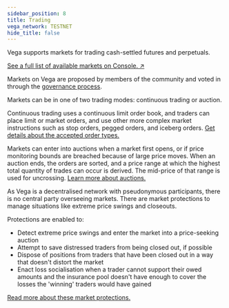 ```yaml
---
sidebar_position: 8
title: Trading
vega_network: TESTNET
hide_title: false
---
```


Vega supports markets for trading cash-settled futures and perpetuals. 

[See a full list of available markets on Console. ↗](https://console.vega.xyz)

Markets on Vega are proposed by members of the community and voted in through the [governance process](../concepts/governance/index.md).

Markets can be in one of two trading modes: continuous trading or auction. 

Continuous trading uses a continuous limit order book, and traders can place limit or market orders, and use other more complex market instructions such as stop orders, pegged orders, and iceberg orders. [Get details about the accepted order types.](../concepts/trading-on-vega/orders.md)

Markets can enter into auctions when a market first opens, or if price monitoring bounds are breached because of large price moves. When an auction ends, the orders are sorted, and a price range at which the highest total quantity of trades can occur is derived. The mid-price of that range is used for uncrossing. [Learn more about auctions.](../concepts/trading-on-vega/trading-modes.md#auctions)

As Vega is a decentralised network with pseudonymous participants, there is no central party overseeing markets. There are market protections to manage situations like extreme price swings and closeouts. 

Protections are enabled to: 
* Detect extreme price swings and enter the market into a price-seeking auction
* Attempt to save distressed traders from being closed out, if possible
* Dispose of positions from traders that have been closed out in a way that doesn't distort the market
* Enact loss socialisation when a trader cannot support their owed amounts and the insurance pool doesn't have enough to cover the losses the 'winning' traders would have gained

[Read more about these market protections.](../concepts/trading-on-vega/market-protections.md)